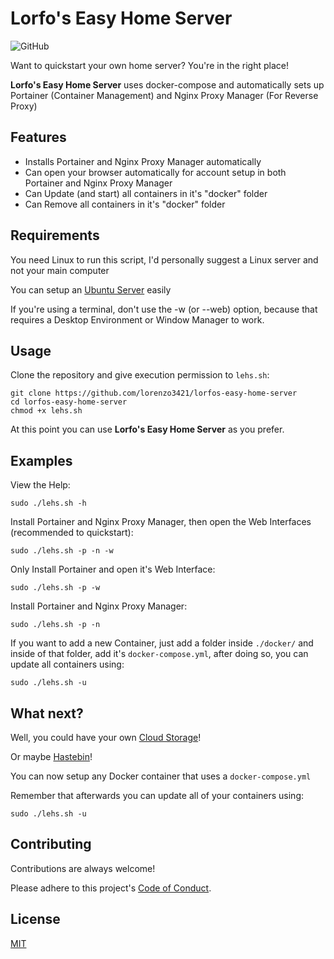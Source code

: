 # Lorfo's Easy Home Server
![GitHub](https://img.shields.io/github/license/lorenzo3421/lorfos-easy-home-server)

Want to quickstart your own home server? You're in the right place!

**Lorfo's Easy Home Server** uses docker-compose and automatically sets up
Portainer (Container Management) and Nginx Proxy Manager (For Reverse Proxy)

## Features

- Installs Portainer and Nginx Proxy Manager automatically
- Can open your browser automatically for account setup in both Portainer and Nginx Proxy Manager
- Can Update (and start) all containers in it's "docker" folder
- Can Remove all containers in it's "docker" folder

## Requirements

You need Linux to run this script,
I'd personally suggest a Linux server and not your main computer

You can setup an [Ubuntu Server](https://ubuntu.com/download/server) easily

If you're using a terminal, don't use the -w (or --web) option,
because that requires a Desktop Environment or Window Manager to work.

## Usage

Clone the repository and give execution permission to `lehs.sh`:

```
git clone https://github.com/lorenzo3421/lorfos-easy-home-server
cd lorfos-easy-home-server
chmod +x lehs.sh
```

At this point you can use **Lorfo's Easy Home Server** as you prefer.

## Examples

View the Help:

```
sudo ./lehs.sh -h
```

Install Portainer and Nginx Proxy Manager, then open the Web Interfaces (recommended to quickstart):

```
sudo ./lehs.sh -p -n -w
```

Only Install Portainer and open it's Web Interface:

```
sudo ./lehs.sh -p -w
```

Install Portainer and Nginx Proxy Manager:

```
sudo ./lehs.sh -p -n
```

If you want to add a new Container, just add a folder inside `./docker/` and inside of that folder, add it's `docker-compose.yml`,
after doing so, you can update all containers using:
```
sudo ./lehs.sh -u
```

## What next?

Well, you could have your own [Cloud Storage](https://hub.docker.com/r/linuxserver/nextcloud)!

Or maybe [Hastebin](https://github.com/angristan/docker-hastebin)!

You can now setup any Docker container that uses a `docker-compose.yml`

Remember that afterwards you can update all of your containers using:

```
sudo ./lehs.sh -u
```

## Contributing

Contributions are always welcome!

Please adhere to this project's
[Code of Conduct](https://github.com/lorenzo3421/lorfos-easy-home-server/blob/main/.github/CODE_OF_CONDUCT.md).


## License

[MIT](https://choosealicense.com/licenses/mit/)
